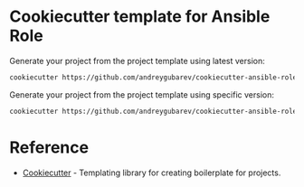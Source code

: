 # Cookiecutter template for Ansible Role

Generate your project from the project template using latest version:

```sh
cookiecutter https://github.com/andreygubarev/cookiecutter-ansible-role.git
```

Generate your project from the project template using specific version:
```sh
cookiecutter https://github.com/andreygubarev/cookiecutter-ansible-role.git --checkout v0.1.0
```

# Reference

- [Cookiecutter](https://cookiecutter.readthedocs.io/en/stable/) - Templating library for creating boilerplate for projects.
